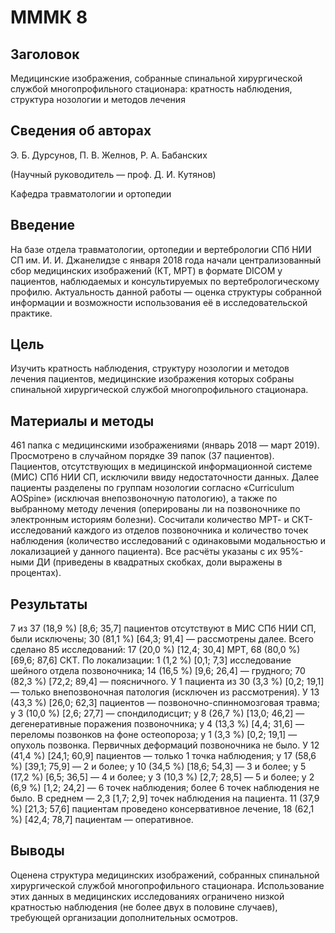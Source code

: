 # МММК 8

## Заголовок

Медицинские изображения, собранные спинальной хирургической службой многопрофильного стационара: кратность наблюдения, структура нозологии и методов лечения

## Сведения об авторах

Э. Б. Дурсунов, П. В. Желнов, Р. А. Бабанских

(Научный руководитель — проф. Д. И. Кутянов)

Кафедра травматологии и ортопедии

## Введение

На базе отдела травматологии, ортопедии и вертебрологии СПб НИИ СП им. И. И. Джанелидзе с января 2018 года начали централизованный сбор медицинских изображений (КТ, МРТ) в формате DICOM у пациентов, наблюдаемых и консультируемых по вертебрологическому профилю. Актуальность данной работы — оценка структуры собранной информации и возможности использования её в исследовательской практике.

## Цель

Изучить кратность наблюдения, структуру нозологии и методов лечения пациентов, медицинские изображения которых собраны спинальной хирургической службой многопрофильного стационара.

## Материалы и методы

461 папка с медицинскими изображениями (январь 2018 — март 2019). Просмотрено в случайном порядке 39 папок (37 пациентов). Пациентов, отсутствующих в медицинской информационной системе (МИС) СПб НИИ СП, исключили ввиду недостаточности данных. Далее пациенты разделены по группам нозологии согласно «Curriculum AOSpine» (исключая внепозвоночную патологию), а также по выбранному методу лечения (оперированы ли на позвоночнике по электронным историям болезни). Сосчитали количество МРТ- и СКТ-исследований каждого из отделов позвоночника и количество точек наблюдения (количество исследований с одинаковыми модальностью и локализацией у данного пациента). Все расчёты указаны с их 95%-ными ДИ (приведены в квадратных скобках, доли выражены в процентах).

## Результаты

7 из 37 (18,9 %) [8,6; 35,7] пациентов отсутствуют в МИС СПб НИИ СП, были исключены; 30 (81,1 %) [64,3; 91,4] — рассмотрены далее. Всего сделано 85 исследований: 17 (20,0 %) [12,4; 30,4] МРТ, 68 (80,0 %) [69,6; 87,6] СКТ. По локализации: 1 (1,2 %) [0,1; 7,3] исследование шейного отдела позвоночника; 14 (16,5 %) [9,6; 26,4] — грудного; 70 (82,3 %) [72,2; 89,4] — поясничного. У 1 пациента из 30 (3,3 %) [0,2; 19,1] — только внепозвоночная патология (исключен из рассмотрения). У 13 (43,3 %) [26,0; 62,3] пациентов — позвоночно-спинномозговая травма; у 3 (10,0 %) [2,6; 27,7] — спондилодисцит; у 8 (26,7 %) [13,0; 46,2] — дегенеративные поражения позвоночника; у 4 (13,3 %) [4,4; 31,6] — переломы позвонков на фоне остеопороза; у 1 (3,3 %) [0,2; 19,1] — опухоль позвонка. Первичных деформаций позвоночника не было. У 12 (41,4 %) [24,1; 60,9] пациентов — только 1 точка наблюдения; у 17 (58,6 %) [39,1; 75,9] — 2 и более; у 10 (34,5 %) [18,6; 54,3] — 3 и более; у 5 (17,2 %) [6,5; 36,5] — 4 и более; у 3 (10,3 %) [2,7; 28,5] — 5 и более; у 2 (6,9 %) [1,2; 24,2] — 6 точек наблюдения; более 6 точек наблюдения не было. В среднем — 2,3 [1,7; 2,9] точек наблюдения на пациента. 11 (37,9 %) [21,3; 57,6] пациентам проведено консервативное лечение, 18 (62,1 %) [42,4; 78,7] пациентам — оперативное.

## Выводы

Оценена структура медицинских изображений, собранных спинальной хирургической службой многопрофильного стационара. Использование этих данных в медицинских исследованиях ограничено низкой кратностью наблюдения (не более двух в половине случаев), требующей организации дополнительных осмотров.